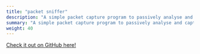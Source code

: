 ```yaml
---
title: "packet sniffer"
description: "A simple packet capture program to passively analyse and capture network traffic."
summary: "A simple packet capture program to passively analyse and capture network traffic."
weight: 40
---
```


[Check it out on GitHub here!](https://github.com/lachlan-waugh/packet-sniffer)